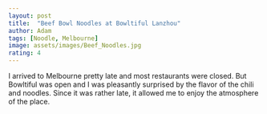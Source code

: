 ```yaml
---
layout: post
title:  "Beef Bowl Noodles at Bowltiful Lanzhou"
author: Adam
tags: [Noodle, Melbourne]
image: assets/images/Beef_Noodles.jpg
rating: 4
---
```


I arrived to Melbourne pretty late and most restaurants were closed. But Bowltiful was open and I was pleasantly surprised by the flavor of the chili and noodles. Since it was rather late, it allowed me to enjoy the atmosphere of the place.
